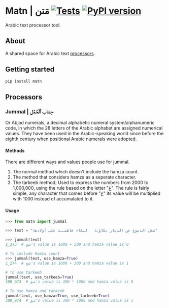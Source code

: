 # Matn | مَتن [![Tests](https://github.com/iamjazzar/matn/actions/workflows/ci.yml/badge.svg)](https://github.com/iamjazzar/matn/actions/workflows/ci.yml) [![PyPI version](https://badge.fury.io/py/matn.svg)](https://badge.fury.io/py/matn)

Arabic text processor tool.


## About
A shared space for Arabic text [processors](#processors).


## Getting started

```bash
pip install matn
```
## Processors
### Jummal | حِسَاب ٱلْجُمَّل
Or Abjad numerals, a decimal alphabetic numeral system/alphanumeric code, in which the 28 letters of the Arabic alphabet are assigned numerical values. They have been used in the Arabic-speaking world since before the eighth century when positional Arabic numerals were adopted.

#### Methods
There are different ways and values people use for jummal.
1. The normal method which doesn't include the hamza count.
2. The method that considers hamza as a seperate character.
3. The tarkeeb method; Used to express the numbers from 2000 to 1,000,000, using the rule based on the letter "غ". The rule is fairly simple, any character that comes before "غ" its value will be multiplied with 1000 instead of accumalated to it.

#### Usage
```python
>>> from matn import jummal

>>> text = "شغل الدموع عن الديار بكاؤنا   لبكاء فاطمــة على أولادها"

>>> jummal(text)
2_273  # شغ's value is 1000 + 300 and hamza value is 0

# To include Hamza count
>>> jummal(text, use_hamza=True)
2_274  # شغ's value is 1000 + 300 and hamza value is 1

# To use tarkeeb
jummal(text, use_tarkeeb=True)
300_973  # شغ's value is 300 * 1000 and hamza value is 0

# To use hamza and tarkeeb
jummal(text, use_hamza=True, use_tarkeeb=True)
300_974  # شغ's value is 300 * 1000 and hamza value is 1
```
